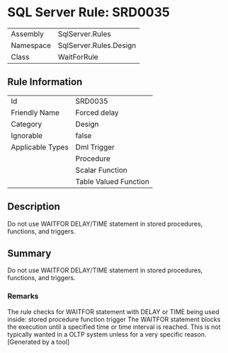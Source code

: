 # SQL Server Rule: SRD0035
  
|    |    |
|----|----|
| Assembly | SqlServer.Rules |
| Namespace | SqlServer.Rules.Design |
| Class | WaitForRule |
  
## Rule Information
  
|    |    |
|----|----|
| Id | SRD0035 |
| Friendly Name | Forced delay |
| Category | Design |
| Ignorable | false |
| Applicable Types | Dml Trigger  |
|   | Procedure |
|   | Scalar Function |
|   | Table Valued Function |
  
## Description
  
Do not use WAITFOR DELAY/TIME statement in stored procedures, functions, and triggers.
  
## Summary
  
Do not use WAITFOR DELAY/TIME statement in stored procedures, functions, and triggers.
  
### Remarks
  
The rule checks for WAITFOR statement with DELAY or TIME being used inside:
<list type="bullet"> 
    <item>stored procedure</item>
    <item>function</item>
    <item>trigger</item>
</list>
The WAITFOR statement blocks the execution until a specified time or time interval is reached.
This is not typically wanted in a OLTP system unless for a very specific reason.  
[Generated by a tool]
